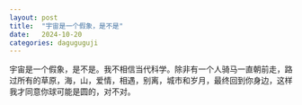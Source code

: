 ```yaml
---
layout: post
title:  "宇宙是一个假象，是不是"
date:   2024-10-20
categories: daguguguji
---
```


宇宙是一个假象，是不是。我不相信当代科学。除非有一个人骑马一直朝前走，路过所有的草原，海，山，爱情，相遇，别离，城市和岁月，最终回到你身边，这样我才同意你球可能是圆的，对不对。